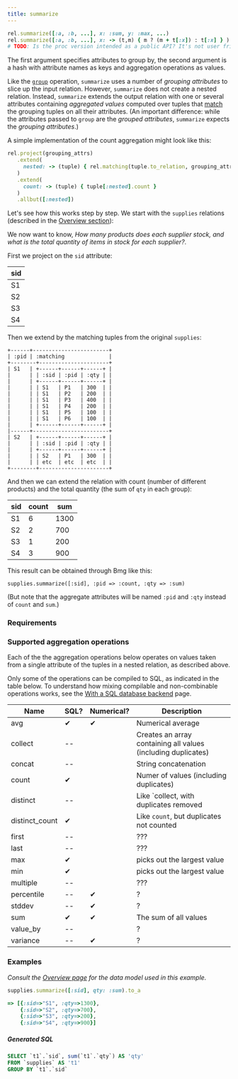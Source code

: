 ```yaml
---
title: summarize
---
```


```ruby
rel.summarize([:a, :b, ...], x: :sum, y: :max, ...)
rel.summarize([:a, :b, ...], x: -> (t,m) { m ? (m + t[:x]) : t[:x] } )
# TODO: Is the proc version intended as a public API? It's not user friendly.
```

The first argument specifies attributes to group by, the second argument is a hash with attribute names as keys and aggregation operations as values.

Like the [`group`](/reference/Operations/group) operation, `summarize` uses a number of *grouping attributes* to slice up the input relation. However, `summarize` does not create a nested relation. Instead, `summarize` extends the output relation with one or several attributes containing *aggregated values* computed over tuples that [match](/reference/Operations/matching) the grouping tuples on all their attributes. (An important difference: while the attributes passed to `group` are the *grouped attributes*, `summarize` expects the *grouping attributes*.)

A simple implementation of the count aggregation might look like this:

```ruby
rel.project(grouping_attrs)
   .extend(
     nested: -> (tuple) { rel.matching(tuple.to_relation, grouping_attrs) }
   )
   .extend(
     count: -> (tuple) { tuple[:nested].count }
   )
   .allbut([:nested])
```

Let's see how this works step by step. We start with the `supplies` relations (described in the [Overview section](/reference/overview)):

We now want to know, *How many products does each supplier stock, and what is the total quantity of items in stock for each supplier?*.

First we project on the `sid` attribute:

| sid |
|-----|
| S1  |
| S2  |
| S3  |
| S4  |

Then we extend by the matching tuples from the original `supplies`:

```
+------+------------------------+
| :pid | :matching              |
+--------+----------------------+
| S1   | +------+------+------+ |
|      | | :sid | :pid | :qty | |
|      | +------+------+------+ |
|      | | S1   | P1   | 300  | |
|      | | S1   | P2   | 200  | |
|      | | S1   | P3   | 400  | |
|      | | S1   | P4   | 200  | |
|      | | S1   | P5   | 100  | |
|      | | S1   | P6   | 100  | |
|      | +------+------+------+ |
|------+------------------------+
| S2   | +------+------+------+ |
|      | | :sid | :pid | :qty | |
|      | +------+------+------+ |
|      | | S2   | P1   | 300  | |
|      | | etc  | etc  | etc  | |
+--------+----------------------+
```

And then we can extend the relation with count (number of different products) and the total quantity (the sum of `qty` in each group):

| sid | count | sum  |
|-----|-------|------|
| S1  | 6     | 1300 |
| S2  | 2     |  700 |
| S3  | 1     |  200 |
| S4  | 3     |  900 |

This result can be obtained through Bmg like this:

`supplies.summarize([:sid], :pid => :count, :qty => :sum)`

(But note that the aggregate attributes will be named `:pid` and `:qty` instead of `count` and `sum`.)

### Requirements

### Supported aggregation operations

Each of the the aggregation operations below operates on values taken from a single attribute of the tuples in a nested relation, as described above.

Only some of the operations can be compiled to SQL, as indicated in the table below. To understand how mixing compilable and non-combinable operations works, see the [With a SQL database backend](/usage/with-rdbms) page.

| Name           | SQL? | Numerical? | Description                               |
|----------------|------|------------|-------------------------------------------|
| avg            | ✔    | ✔          | Numerical average |
| collect        | --   |            | Creates an array containing all values (including duplicates) |
| concat         | --   |            | String concatenation |
| count          | ✔    |            | Numer of values (including duplicates) |
| distinct       | --   |            | Like `collect, with duplicates removed |
| distinct_count | ✔    |            | Like `count`, but duplicates not counted |
| first          | --   |            | ??? |
| last           | --   |            | ??? |
| max            | ✔    |            | picks out the largest value |
| min            | ✔    |            | picks out the largest value |
| multiple       | --   |            | ??? |
| percentile     | --   | ✔          | ? |
| stddev         | --   | ✔          | ? |
| sum            | ✔    | ✔          | The sum of all values |
| value_by       | --   |            | ? |
| variance       | --   | ✔          | ? |

### Examples

*Consult the [Overview page](/reference/overview) for the data model used in this example.*

```ruby
supplies.summarize([:sid], qty: :sum).to_a

=> [{:sid=>"S1", :qty=>1300},
    {:sid=>"S2", :qty=>700},
    {:sid=>"S3", :qty=>200},
    {:sid=>"S4", :qty=>900}]
```

##### Generated SQL

```sql
SELECT `t1`.`sid`, sum(`t1`.`qty`) AS 'qty'
FROM `supplies` AS 't1'
GROUP BY `t1`.`sid`
```

